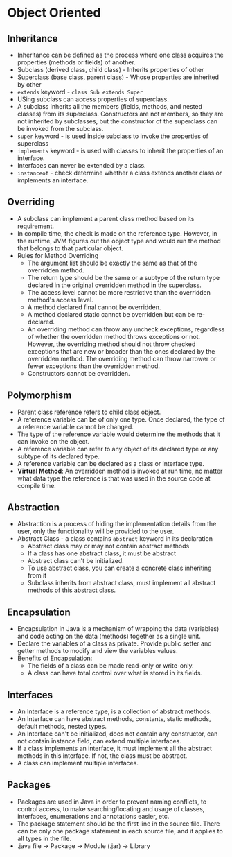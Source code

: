 # Object Oriented
## Inheritance
- Inheritance can be defined as the process where one class acquires the properties (methods or fields) of another.
- Subclass (derived class, child class) - Inherits properties of other
- Superclass (base class, parent class) - Whose properties are inherited by other
- `extends` keyword - `class Sub extends Super`
- USing subclass can access properties of superclass.
- A subclass inherits all the members (fields, methods, and nested classes) from its superclass. Constructors are not members, so they are not inherited by subclasses, but the constructor of the superclass can be invoked from the subclass.
- `super` keyword - is used inside subclass to invoke the properties of superclass
- `implements` keyword - is used with classes to inherit the properties of an interface.
- Interfaces can never be extended by a class.
- `instanceof` - check determine whether a class extends another class or implements an interface.

## Overriding
- A subclass can implement a parent class method based on its requirement.
- In compile time, the check is made on the reference type. However, in the runtime, JVM figures out the object type and would run the method that belongs to that particular object.
- Rules for Method Overriding
  - The argument list should be exactly the same as that of the overridden method.
  - The return type should be the same or a subtype of the return type declared in the original overridden method in the superclass.
  - The access level cannot be more restrictive than the overridden method's access level.
  - A method declared final cannot be overridden.
  - A method declared static cannot be overridden but can be re-declared.
  - An overriding method can throw any uncheck exceptions, 
    regardless of whether the overridden method throws exceptions or not. 
    However, the overriding method should not throw checked exceptions that are new or broader than the ones declared 
    by the overridden method. The overriding method can throw narrower or fewer exceptions than the overridden method.
  - Constructors cannot be overridden.

## Polymorphism
- Parent class reference refers to child class object.
- A reference variable can be of only one type. Once declared, the type of a reference variable cannot be changed.
- The type of the reference variable would determine the methods that it can invoke on the object.
- A reference variable can refer to any object of its declared type or any subtype of its declared type.
- A reference variable can be declared as a class or interface type.
- **Virtual Method**: An overridden method is invoked at run time, no matter what data type the reference is that was used in the source code at compile time.

## Abstraction
- Abstraction is a process of hiding the implementation details from the user, only the functionality will be provided to the user.
- Abstract Class - a class contains `abstract` keyword in its declaration
  - Abstract class may or may not contain abstract methods
  - If a class has one abstract class, it must be abstract
  - Abstract class can't be initialized.
  - To use abstract class, you can create a concrete class inheriting from it
  - Subclass inherits from abstract class, must implement all abstract methods of this abstract class.

## Encapsulation
- Encapsulation in Java is a mechanism of wrapping the data (variables) and code acting on the data (methods) together as a single unit.
- Declare the variables of a class as private. Provide public setter and getter methods to modify and view the variables values.
- Benefits of Encapsulation:
  - The fields of a class can be made read-only or write-only.
  - A class can have total control over what is stored in its fields.

## Interfaces
- An Interface is a reference type, is a collection of abstract methods.
- An Interface can have abstract methods, constants, static methods, default methods, nested types.
- An Interface can't be initialized, does not contain any constructor, can not contain instance field, can extend multiple interfaces.
- If a class implements an interface, it must implement all the abstract methods in this interface. If not, the class must be abstract.
- A class can implement multiple interfaces.

## Packages
- Packages are used in Java in order to prevent naming conflicts, to control access, to make searching/locating and 
  usage of classes, interfaces, enumerations and annotations easier, etc.
- The package statement should be the first line in the source file. There can be only one package statement in 
  each source file, and it applies to all types in the file.
- .java file -> Package -> Module (.jar) -> Library